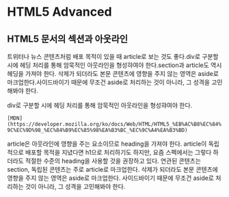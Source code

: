 # HTML5 Advanced

## HTML5 문서의 섹션과 아웃라인

트위터나 뉴스 콘텐츠처럼 배포 목적이 있을 때 article로 보는 것도 좋다.div로 구분할 시에 헤딩 처리를 통해 암묵적인 아웃라인을 형성햐여야 한다.section과 article도 역시 헤딩을 가져야 한다.
삭제가 되더라도 본문 콘텐츠에 영향을 주지 않는 영역은 aside로 마크업한다.사이드바이기 때문에 무조건 aside로 처리하는 것이 아니라, 그 성격을 고민해봐야 한다.

div로 구분할 시에 헤딩 처리를 통해 암묵적인 아웃라인을 형성햐여야 한다.

`[MDN](https://developer.mozilla.org/ko/docs/Web/HTML/HTML5_%EB%AC%B8%EC%84%9C%EC%9D%98_%EC%84%B9%EC%85%98%EA%B3%BC_%EC%9C%A4%EA%B3%BD)`

article은 아웃라인에 영향을 주는 요소이므로 heading을 가져야 한다.
article이 독립적으로 배포할 목적을 지녔다면 h1으로 처리하기도 하지만, 요즘 스펙에서는 그렇다 하더라도 적절한 수준의 heading을 사용할 것을 권장하고 있다.
연관된 콘텐츠는 section, 독립된 콘텐츠는 주로 article로 마크업한다.
삭제가 되더라도 본문 콘텐츠에 영향을 주지 않는 영역은 aside로 마크업한다.
사이드바이기 때문에 무조건 aside로 처리하는 것이 아니라, 그 성격을 고민해봐야 한다.


